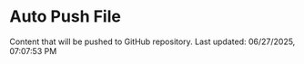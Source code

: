 # Auto Push File

Content that will be pushed to GitHub repository.
Last updated: 06/27/2025, 07:07:53 PM